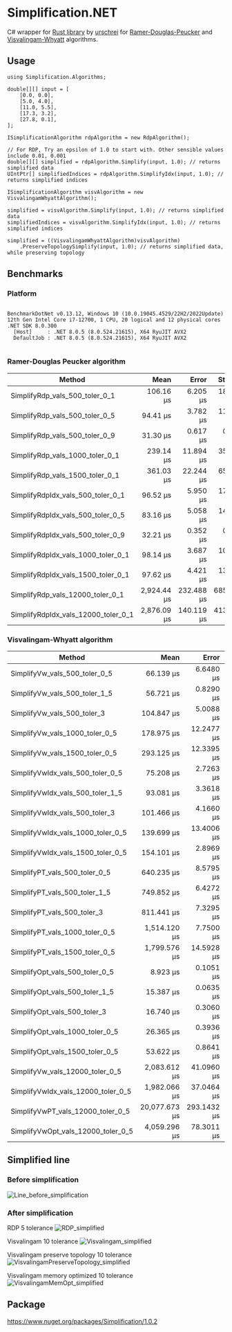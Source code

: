 # Simplification.NET
C# wrapper for [Rust library](https://github.com/urschrei/rdp/tree/master) by [urschrei](https://github.com/urschrei) for [Ramer-Douglas-Peucker](https://en.wikipedia.org/wiki/Ramer%E2%80%93Douglas%E2%80%93Peucker_algorithm) and [Visvalingam-Whyatt](https://en.wikipedia.org/wiki/Visvalingam%E2%80%93Whyatt_algorithm) algorithms.

## Usage

```
using Simplification.Algorithms;

double[][] input = [
    [0.0, 0.0],
    [5.0, 4.0],
    [11.0, 5.5],
    [17.3, 3.2],
    [27.8, 0.1],
];

ISimplificationAlgorithm rdpAlgorithm = new RdpAlgorithm();

// For RDP, Try an epsilon of 1.0 to start with. Other sensible values include 0.01, 0.001
double[][] simplified = rdpAlgorithm.Simplify(input, 1.0); // returns simplified data
UIntPtr[] simplifiedIndices = rdpAlgorithm.SimplifyIdx(input, 1.0); // returns simplified indices

ISimplificationAlgorithm visvAlgorithm = new VisvalingamWhyattAlgorithm();

simplified = visvAlgorithm.Simplify(input, 1.0); // returns simplified data
simplifiedIndices = visvAlgorithm.SimplifyIdx(input, 1.0); // returns simplified indices

simplified = ((VisvalingamWhyattAlgorithm)visvAlgorithm)
    .PreserveTopologySimplify(input, 1.0); // returns simplified data, while preserving topology
```

## Benchmarks

### Platform
```

BenchmarkDotNet v0.13.12, Windows 10 (10.0.19045.4529/22H2/2022Update)
12th Gen Intel Core i7-12700, 1 CPU, 20 logical and 12 physical cores
.NET SDK 8.0.300
  [Host]     : .NET 8.0.5 (8.0.524.21615), X64 RyuJIT AVX2
  DefaultJob : .NET 8.0.5 (8.0.524.21615), X64 RyuJIT AVX2


```

### Ramer-Douglas Peucker algorithm
| Method                              | Mean        | Error      | StdDev     | Median      | Gen0    | Gen1    | Gen2    | Allocated  |
|------------------------------------ |------------:|-----------:|-----------:|------------:|--------:|--------:|--------:|-----------:|
| SimplifyRdp_vals_500_toler_0_1      |   106.16 μs |   6.205 μs |  18.295 μs |   113.56 μs |  3.7842 |       - |       - |   48.54 KB |
| SimplifyRdp_vals_500_toler_0_5      |    94.41 μs |   3.782 μs |  11.152 μs |    98.04 μs |  3.4180 |       - |       - |   44.18 KB |
| SimplifyRdp_vals_500_toler_0_9      |    31.30 μs |   0.617 μs |   0.547 μs |    31.30 μs |  2.9297 |       - |       - |   37.71 KB |
| SimplifyRdp_vals_1000_toler_0_1     |   239.14 μs |  11.894 μs |  35.070 μs |   255.49 μs |  7.5684 |  0.2441 |       - |   98.32 KB |
| SimplifyRdp_vals_1500_toler_0_1     |   361.03 μs |  22.244 μs |  65.588 μs |   391.00 μs | 11.4746 |  0.7324 |       - |  146.98 KB |
| SimplifyRdpIdx_vals_500_toler_0_1   |    96.52 μs |   5.950 μs |  17.545 μs |   104.72 μs |  2.9297 |       - |       - |   37.45 KB |
| SimplifyRdpIdx_vals_500_toler_0_5   |    83.16 μs |   5.058 μs |  14.914 μs |    88.48 μs |  2.8687 |       - |       - |   36.73 KB |
| SimplifyRdpIdx_vals_500_toler_0_9   |    32.21 μs |   0.352 μs |   0.329 μs |    32.16 μs |  2.7466 |       - |       - |   35.65 KB |
| SimplifyRdpIdx_vals_1000_toler_0_1  |    98.14 μs |   3.687 μs |  10.871 μs |   101.13 μs |  2.9297 |       - |       - |   37.45 KB |
| SimplifyRdpIdx_vals_1500_toler_0_1  |    97.62 μs |   4.421 μs |  13.036 μs |   101.07 μs |  2.9297 |       - |       - |   37.45 KB |
| SimplifyRdp_vals_12000_toler_0_1    | 2,924.44 μs | 232.488 μs | 685.497 μs | 3,066.83 μs | 89.8438 | 27.3438 | 27.3438 | 1115.11 KB |
| SimplifyRdpIdx_vals_12000_toler_0_1 | 2,876.09 μs | 140.119 μs | 413.143 μs | 2,997.48 μs | 74.2188 | 29.2969 | 29.2969 |  889.06 KB |


### Visvalingam-Whyatt algorithm
| Method                             | Mean          | Error       | StdDev      | Median        | Gen0     | Gen1     | Gen2    | Allocated  |
|----------------------------------- |--------------:|------------:|------------:|--------------:|---------:|---------:|--------:|-----------:|
| SimplifyVw_vals_500_toler_0_5      |     66.139 μs |   6.6480 μs |  19.6018 μs |     48.873 μs |   3.4180 |        - |       - |   44.18 KB |
| SimplifyVw_vals_500_toler_1_5      |     56.721 μs |   0.8290 μs |   0.7349 μs |     56.861 μs |   3.1128 |        - |       - |   40.38 KB |
| SimplifyVw_vals_500_toler_3        |    104.847 μs |   5.0088 μs |  14.7685 μs |    111.347 μs |   2.9297 |        - |       - |   37.62 KB |
| SimplifyVw_vals_1000_toler_0_5     |    178.975 μs |  12.2477 μs |  36.1126 μs |    196.876 μs |   6.7139 |   0.1221 |       - |   86.13 KB |
| SimplifyVw_vals_1500_toler_0_5     |    293.125 μs |  12.3395 μs |  36.3833 μs |    306.644 μs |  10.0098 |   0.4883 |       - |   130.8 KB |
| SimplifyVwIdx_vals_500_toler_0_5   |     75.208 μs |   2.7263 μs |   8.0384 μs |     77.788 μs |   2.8687 |        - |       - |   36.73 KB |
| SimplifyVwIdx_vals_500_toler_1_5   |     93.081 μs |   3.3618 μs |   9.9122 μs |     96.659 μs |   2.8076 |        - |       - |   36.09 KB |
| SimplifyVwIdx_vals_500_toler_3     |    101.466 μs |   4.1660 μs |  12.2836 μs |    105.068 μs |   2.7466 |        - |       - |   35.63 KB |
| SimplifyVwIdx_vals_1000_toler_0_5  |    139.699 μs |  13.4006 μs |  39.5119 μs |    143.750 μs |   5.6152 |   0.1221 |       - |   73.02 KB |
| SimplifyVwIdx_vals_1500_toler_0_5  |    154.101 μs |   2.8969 μs |   2.8451 μs |    153.841 μs |   8.5449 |   0.2441 |       - |  109.76 KB |
| SimplifyPT_vals_500_toler_0_5      |    640.235 μs |   8.5795 μs |   7.6055 μs |    639.373 μs |   2.9297 |        - |       - |   42.21 KB |
| SimplifyPT_vals_500_toler_1_5      |    749.852 μs |   6.4272 μs |   6.0120 μs |    749.961 μs |   2.9297 |        - |       - |   39.07 KB |
| SimplifyPT_vals_500_toler_3        |    811.441 μs |   7.3295 μs |   6.8561 μs |    809.506 μs |   2.9297 |        - |       - |   37.43 KB |
| SimplifyPT_vals_1000_toler_0_5     |  1,514.120 μs |   7.7500 μs |   7.2494 μs |  1,512.980 μs |   5.8594 |        - |       - |   84.73 KB |
| SimplifyPT_vals_1500_toler_0_5     |  1,799.576 μs |  14.5928 μs |  13.6501 μs |  1,798.862 μs |   9.7656 |        - |       - |  128.98 KB |
| SimplifyOpt_vals_500_toler_0_5     |      8.923 μs |   0.1051 μs |   0.0932 μs |      8.896 μs |   0.3052 |        - |       - |    3.96 KB |
| SimplifyOpt_vals_500_toler_1_5     |     15.387 μs |   0.0635 μs |   0.0530 μs |     15.392 μs |   0.3052 |        - |       - |    3.96 KB |
| SimplifyOpt_vals_500_toler_3       |     16.740 μs |   0.3060 μs |   0.2862 μs |     16.630 μs |   0.3052 |        - |       - |    3.96 KB |
| SimplifyOpt_vals_1000_toler_0_5    |     26.365 μs |   0.3936 μs |   0.3489 μs |     26.364 μs |   0.6104 |        - |       - |    7.87 KB |
| SimplifyOpt_vals_1500_toler_0_5    |     53.622 μs |   0.8641 μs |   0.7660 μs |     53.608 μs |   0.9155 |        - |       - |   11.77 KB |
| SimplifyVw_vals_12000_toler_0_5    |  2,083.612 μs |  41.0960 μs |  47.3263 μs |  2,086.235 μs |  85.9375 |  27.3438 | 27.3438 | 1015.87 KB |
| SimplifyVwIdx_vals_12000_toler_0_5 |  1,982.066 μs |  37.0464 μs |  34.6532 μs |  1,984.961 μs |  62.5000 |  27.3438 | 27.3438 |  872.52 KB |
| SimplifyVwPT_vals_12000_toler_0_5  | 20,077.673 μs | 293.1432 μs | 259.8638 μs | 20,038.420 μs |  62.5000 |        - |       - | 1004.39 KB |
| SimplifyVwOpt_vals_12000_toler_0_5 |  4,059.296 μs |  78.3011 μs |  80.4094 μs |  4,053.321 μs | 140.6250 | 140.6250 | 23.4375 |   93.83 KB |

## Simplified line
### Before simplification
![Line_before_simplification](images/LineBeforeSimplification.png)

### After simplification
RDP 5 tolerance
![RDP_simplified](images/RDP.png)

Visvalingam 10 tolerance
![Visvalingam_simplified](images/Visvalingam.png)

Visvalingam preserve topology 10 tolerance
![VisvalingamPreserveTopology_simplified](images/VisvalingamPreserveTopology.png)

Visvalingam memory optimized 10 tolerance
![VisvalingamMemOpt_simplified](images/VisvalingamMemOpt.png)

## Package
https://www.nuget.org/packages/Simplification/1.0.2
